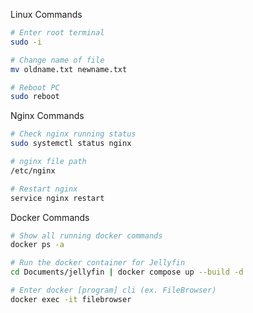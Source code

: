 Linux Commands

```bash
# Enter root terminal
sudo -i

# Change name of file
mv oldname.txt newname.txt

# Reboot PC
sudo reboot
```

Nginx Commands

```bash
# Check nginx running status
sudo systemctl status nginx

# nginx file path
/etc/nginx

# Restart nginx
service nginx restart
```

Docker Commands

```bash
# Show all running docker commands
docker ps -a

# Run the docker container for Jellyfin
cd Documents/jellyfin | docker compose up --build -d

# Enter docker [program] cli (ex. FileBrowser)
docker exec -it filebrowser
```

